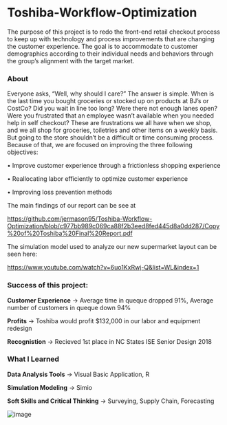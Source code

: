 # Toshiba-Workflow-Optimization

The purpose of this project is to redo the front-end retail checkout process to keep up with technology and process improvements that are changing the customer experience. The goal is to accommodate to customer demographics according to their individual needs and behaviors through the group’s alignment with the target market.

### About
Everyone asks, “Well, why should I care?” The answer is simple. When is the last time you bought groceries or stocked up on products at BJ’s or CostCo? Did you wait in line too long? Were there not enough lanes open? Were you frustrated that an employee wasn’t available when you needed help in self checkout?
These are frustrations we all have when we shop, and we all shop for groceries, toiletries and other items on a weekly basis. But going to the store shouldn’t be a difficult or time consuming process. Because of that, we are focused on improving the three following objectives: 

•	Improve customer experience through a frictionless shopping experience 

•	Reallocating labor efficiently to optimize customer experience 

•	Improving loss prevention methods



The main findings of our report can be see at 

https://github.com/jermason95/Toshiba-Workflow-Optimization/blob/c977bb989c069ca88f2b3eed8fed445d8a0dd287/Copy%20of%20Toshiba%20Final%20Report.pdf


The simulation model used to analyze our new supermarket layout can be seen here: 

https://www.youtube.com/watch?v=6uo1KxRwj-Q&list=WL&index=1






### Success of this project:

**Customer Experience** → Average time in queque dropped 91%, Average number of customers in queque down 94%

**Profits** →  Toshiba would profit $132,000 in our labor and equipment redesign

**Recognistion** →  Recieved 1st place in NC States ISE Senior Design 2018




### What I Learned

**Data Analysis Tools** → Visual Basic Application, R

**Simulation Modeling** → Simio

**Soft Skills and Critical Thinking** → Surveying, Supply Chain, Forecasting


![image](https://user-images.githubusercontent.com/85593608/121385030-c49cb580-c916-11eb-8102-e21698a2c02e.png)

